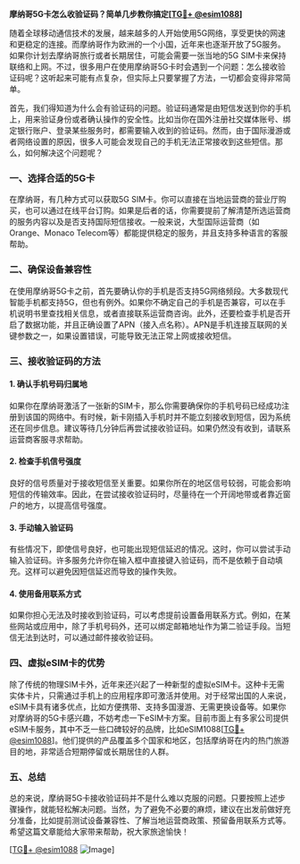 **摩纳哥5G卡怎么收验证码？简单几步教你搞定[[TG💪+ @esim1088](https://t.me/s/esim1088)]**

随着全球移动通信技术的发展，越来越多的人开始使用5G网络，享受更快的网速和更稳定的连接。而摩纳哥作为欧洲的一个小国，近年来也逐渐开放了5G服务。如果你计划去摩纳哥旅行或者长期居住，可能会需要一张当地的5G SIM卡来保持联络和上网。不过，很多用户在使用摩纳哥5G卡时会遇到一个问题：怎么接收验证码呢？这听起来可能有点复杂，但实际上只要掌握了方法，一切都会变得非常简单。

首先，我们得知道为什么会有验证码的问题。验证码通常是由短信发送到你的手机上，用来验证身份或者确认操作的安全性。比如当你在国外注册社交媒体账号、绑定银行账户、登录某些服务时，都需要输入收到的验证码。然而，由于国际漫游或者网络设置的原因，很多人可能会发现自己的手机无法正常接收到这些短信。那么，如何解决这个问题呢？

### 一、选择合适的5G卡

在摩纳哥，有几种方式可以获取5G SIM卡。你可以直接在当地运营商的营业厅购买，也可以通过在线平台订购。如果是后者的话，你需要提前了解清楚所选运营商的服务内容以及是否支持国际短信接收。一般来说，大型国际运营商（如Orange、Monaco Telecom等）都能提供稳定的服务，并且支持多种语言的客服帮助。

### 二、确保设备兼容性

在使用摩纳哥5G卡之前，首先要确认你的手机是否支持5G网络频段。大多数现代智能手机都支持5G，但也有例外。如果你不确定自己的手机是否兼容，可以在手机说明书里查找相关信息，或者直接联系运营商咨询。此外，还要检查手机是否开启了数据功能，并且正确设置了APN（接入点名称）。APN是手机连接互联网的关键参数之一，如果设置错误，可能导致无法正常上网或接收短信。

### 三、接收验证码的方法

#### 1. 确认手机号码归属地

如果你在摩纳哥激活了一张新的SIM卡，那么你需要确保你的手机号码已经成功注册到该国的网络中。有时候，新卡刚插入手机时并不能立刻接收到短信，因为系统还在同步信息。建议等待几分钟后再尝试接收验证码。如果仍然没有收到，请联系运营商客服寻求帮助。

#### 2. 检查手机信号强度

良好的信号质量对于接收短信至关重要。如果你所在的地区信号较弱，可能会影响短信的传输效率。因此，在尝试接收验证码时，尽量待在一个开阔地带或者靠近窗户的地方，以提高信号强度。

#### 3. 手动输入验证码

有些情况下，即使信号良好，也可能出现短信延迟的情况。这时，你可以尝试手动输入验证码。许多服务允许你在输入框中直接键入验证码，而不是依赖于自动填充。这样可以避免因短信延迟而导致的操作失败。

#### 4. 使用备用联系方式

如果你担心无法及时接收到验证码，可以考虑提前设置备用联系方式。例如，在某些网站或应用中，除了手机号码外，还可以绑定邮箱地址作为第二验证手段。当短信无法到达时，可以通过邮件接收验证码。

### 四、虚拟eSIM卡的优势

除了传统的物理SIM卡外，近年来还兴起了一种新型的虚拟eSIM卡。这种卡无需实体卡片，只需通过手机上的应用程序即可激活并使用。对于经常出国的人来说，eSIM卡具有诸多优点，比如方便携带、支持多国漫游、无需更换设备等。如果你对摩纳哥的5G卡感兴趣，不妨考虑一下eSIM卡方案。目前市面上有多家公司提供eSIM卡服务，其中不乏一些口碑较好的品牌，比如eSIM1088[[TG💪+ @esim1088](https://t.me/s/esim1088)]。他们提供的产品覆盖多个国家和地区，包括摩纳哥在内的热门旅游目的地，非常适合短期停留或长期居住的人群。

### 五、总结

总的来说，摩纳哥5G卡接收验证码并不是什么难以克服的问题。只要按照上述步骤操作，就能轻松解决问题。当然，为了避免不必要的麻烦，建议在出发前做好充分准备，比如提前测试设备兼容性、了解当地运营商政策、预留备用联系方式等。希望这篇文章能给大家带来帮助，祝大家旅途愉快！

[[TG💪+ @esim1088](https://t.me/s/esim1088) ![Image](https://i.postimg.cc/4NQfJmqS/Snipaste-2025-05-13-00-14-12.png)]